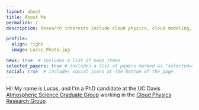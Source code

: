 ```yaml
---
layout: about
title: About Me
permalink: /
description: Research interests include cloud physics, cloud modeling, and open science

profile:
  align: right
  image: Lucas_Photo.jpg

news: true  # includes a list of news items
selected_papers: true # includes a list of papers marked as "selected={true}"
social: true  # includes social icons at the bottom of the page
---
```

Hi! My name is Lucas, and I'm a PhD candidate at the UC Davis [Atmospheric Science Graduate Group](http://atm.ucdavis.edu) working in the [Cloud Physics Research Group](https://adele.faculty.ucdavis.edu)
